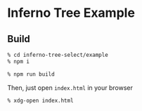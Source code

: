 # Inferno Tree Example

## Build

```zsh
% cd inferno-tree-select/example
% npm i

% npm run build
```

Then, just open `index.html` in your browser

```zsh
% xdg-open index.html
```

